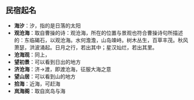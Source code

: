 ## 民宿起名
- **海汐**：汐，指的是日落的太阳
- **观沧海**：取自曹操的诗：观沧海，所在的位置与景观也符合曹操诗句所描述的：东临碣石，以观沧海。水何澹澹，山岛竦峙。树木丛生，百草丰茂。秋风萧瑟，洪波涌起。日月之行，若出其中；星汉灿烂，若出其里。
- **沧海观**：同上，
- **望初景**：可以看到日出的地方
- **济沧海**：济->渡，即渡沧海，征服大海之意
- **望山居**：可以看到山的地方
- **拾海**：近海，可赶海
- **岚海阁**：取自岚岛与海